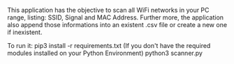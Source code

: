 This application has the objective to scan all WiFi networks in your PC range, listing: SSID, Signal and MAC Address. Further more, the application also append those informations into an existent .csv file or create a new one if inexistent.

To run it:
    pip3 install -r requirements.txt (If you don't have the required modules installed on your Python Environment)
    python3 scanner.py